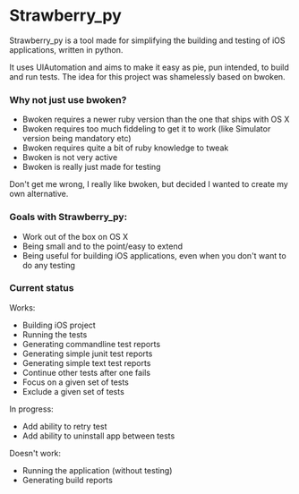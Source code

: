 # Strawberry_py

Strawberry_py is a tool made for simplifying the building and testing of iOS
applications, written in python.

It uses UIAutomation and aims to make it easy as pie, pun intended, to build
and run tests. The idea for this project was shamelessly based on bwoken.

### Why not just use bwoken?

* Bwoken requires a newer ruby version than the one that ships with OS X
* Bwoken requires too much fiddeling to get it to work (like Simulator version being mandatory etc)
* Bwoken requires quite a bit of ruby knowledge to tweak
* Bwoken is not very active
* Bwoken is really just made for testing

Don't get me wrong, I really like bwoken, but decided I wanted to create my own
alternative.

### Goals with Strawberry_py:

* Work out of the box on OS X
* Being small and to the point/easy to extend
* Being useful for building iOS applications, even when you don't want to do any
testing

### Current status

Works:

* Building iOS project
* Running the tests
* Generating commandline test reports
* Generating simple junit test reports
* Generating simple text test reports
* Continue other tests after one fails
* Focus on a given set of tests
* Exclude a given set of tests

In progress:

* Add ability to retry test
* Add ability to uninstall app between tests

Doesn't work:

* Running the application (without testing)
* Generating build reports

